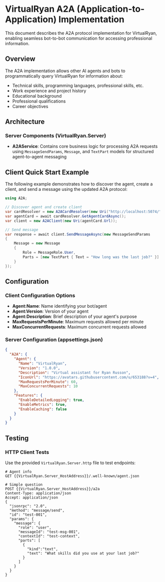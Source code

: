 # VirtualRyan A2A (Application-to-Application) Implementation
This document describes the A2A protocol implementation for VirtualRyan, enabling seamless bot-to-bot communication for accessing professional information.

## Overview
The A2A implementation allows other AI agents and bots to programmatically query VirtualRyan for information about:
- Technical skills, programming languages, professional skills, etc.
- Work experience and project history
- Educational background
- Professional qualifications
- Career objectives

## Architecture
### Server Components (VirtualRyan.Server)
- **A2AService**: Contains core business logic for processing A2A requests using `MessageSendParams`, `Message`, and `TextPart` models for structured agent-to-agent messaging

## Client Quick Start Example
The following example demonstrates how to discover the agent, create a client, and send a message using the updated A2A protocol:

```csharp
using A2A;

// Discover agent and create client
var cardResolver = new A2ACardResolver(new Uri("http://localhost:5074/"));
var agentCard = await cardResolver.GetAgentCardAsync();
var client = new A2AClient(new Uri(agentCard.Url));

// Send message
var response = await client.SendMessageAsync(new MessageSendParams
{
    Message = new Message
    {
        Role = MessageRole.User,
        Parts = [new TextPart { Text = "How long was the last job?" }]
    }
});
```

## Configuration
### Client Configuration Options
- **Agent:Name**: Name identifying your bot/agent
- **Agent:Version**: Version of your agent
- **Agent:Description**: Brief description of your agent's purpose
- **MaxRequestsPerMinute**: Maximum requests allowed per minute
- **MaxConcurrentRequests**: Maximum concurrent requests allowed

### Server Configuration (appsettings.json)
```json
{
  "A2A": {
    "Agent": {
      "Name": "VirtualRyan",
      "Version": "1.0.0",
      "Description": "Virtual assistant for Ryan Russon",
      "IconUrl": "https://avatars.githubusercontent.com/u/653188?v=4",
      "MaxRequestsPerMinute": 60,
      "MaxConcurrentRequests": 10
    },
    "Features": {
      "EnableDetailedLogging": true,
      "EnableMetrics": true,
      "EnableCaching": false
    }
  }
}
```

## Testing
### HTTP Client Tests
Use the provided `VirtualRyan.Server.http` file to test endpoints:

```http
# Agent info
GET {{VirtualRyan.Server_HostAddress}}/.well-known/agent.json

# Simple question
POST {{VirtualRyan.Server_HostAddress}}/a2a
Content-Type: application/json
Accept: application/json
{
  "jsonrpc": "2.0",
  "method": "message/send",
  "id": "test-001",
  "params": {
    "message": {
      "role": "user",
      "messageId": "test-msg-001",
      "contextId": "test-context",
      "parts": [
        {
          "kind":"text",
          "text": "What skills did you use at your last job?"
        }
      ]
    }
  }
}
```
